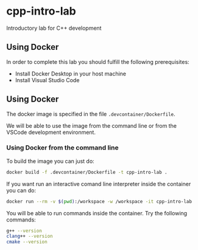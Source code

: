 # cpp-intro-lab
Introductory lab for C++ development

## Using Docker

In order to complete this lab you should fulfill the following prerequisites:

* Install Docker Desktop in your host machine
* Install Visual Studio Code

## Using Docker

The docker image is specified in the file `.devcontainer/Dockerfile`.

We will be able to use the image from the command line or from the VSCode development environment.

### Using Docker from the command line

To build the image you can just do:

```bash
docker build -f .devcontainer/Dockerfile -t cpp-intro-lab .
```

If you want run an interactive comand line interpreter inside the container you can do:

```bash
docker run --rm -v $(pwd):/workspace -w /workspace -it cpp-intro-lab
```

You will be able to run commands inside the container. Try the following commands:

```bash
g++ --version
clang++ --version
cmake --version
```



